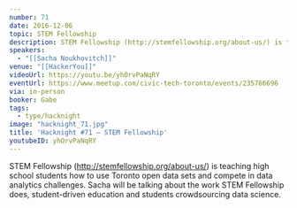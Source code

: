 ```yaml
---
number: 71
date: 2016-12-06
topic: STEM Fellowship
description: STEM Fellowship (http://stemfellowship.org/about-us/) is teaching high school students how to use Toronto open data sets and compete in data analytics challenges. Sacha will be talking about the work STEM Fellowship does, student-driven education and students crowdsourcing data science.
speakers:
  - "[[Sacha Noukhovitch]]"
venue: "[[HackerYou]]"
videoUrl: https://youtu.be/yhOrvPaNqRY
eventUrl: https://www.meetup.com/civic-tech-toronto/events/235766696
via: in-person
booker: Gabe
tags:
  - type/hacknight
image: "hacknight_71.jpg"
title: 'Hacknight #71 – STEM Fellowship'
youtubeID: yhOrvPaNqRY
---
```


STEM Fellowship (http://stemfellowship.org/about-us/) is teaching high school students how to use Toronto open data sets and compete in data analytics challenges. Sacha will be talking about the work STEM Fellowship does, student-driven education and students crowdsourcing data science.